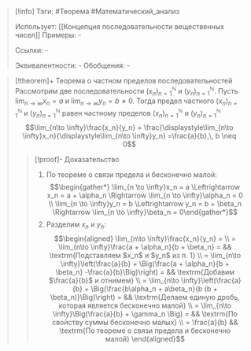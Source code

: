 > [!info]
> Тэги: #Теорема #Математический_анализ   
> 
> Использует: [[Концепция последовательности вещественных чисел]]
> Примеры: *-*
> 
> Ссылки: *-*
> 
> Эквивалентности: *-*
> Обобщения: *-*

> [!theorem]+ Теорема о частном пределов последовательностей
> Рассмотрим две последовательности $(x_n)_{n=1}^{\mathbb N}$ и $(y_n)_{n=1}^{\mathbb N}$. Пусть $\displaystyle\lim_{n\to \infty}x_n = a$ и $\displaystyle\lim_{n\to \infty}y_n = b \neq 0$. Тогда предел частного $(x_n)_{n=1}^{\mathbb N}$ и $(y_n)_{n=1}^{\mathbb N}$ равен частному пределов $(x_n)_{n=1}^{\mathbb N}$ и $(y_n)_{n=1}^{\mathbb N}$
> $$\lim_{n\to \infty}\frac{x_n}{y_n} = \frac{\displaystyle\lim_{n\to \infty}x_n}{\displaystyle\lim_{n\to \infty}y_n} =\frac{a}{b},\, b \neq 0$$
> > [!proof]- Доказательство
> > 1. По теореме о связи предела и бесконечно малой: $$\begin{gather*} \lim_{n \to \infty}x_n = a \Leftrightarrow x_n = a + \alpha_n \Rightarrow \lim_{n \to \infty}\alpha_n = 0 \\ \lim_{n \to \infty}y_n = b \Leftrightarrow y_n = b + \beta_n \Rightarrow \lim_{n \to \infty}\beta_n = 0\end{gather*}$$
> > 2. Разделим $x_n$ и $y_n$: $$\begin{aligned} \lim_{n\to \infty}\frac{x_n}{y_n} = \\ = \lim_{n\to \infty}\frac{a + \alpha_n}{b + \beta_n} = && \textrm{Подставляем $x_n$ и $y_n$ из п. 1} \\ = \lim_{n\to \infty}\left(\frac{a}{b} + \Big(\frac{a + \alpha_n}{b + \beta_n} -\frac{a}{b}\Big)\right) = && \textrm{Добавим $\frac{a}{b}$ и отнимем} \\ = \lim_{n\to \infty}\left(\frac{a}{b} + \Big(\frac{b\alpha_n + a\beta_n}{b (b + \beta_n)}\Big)\right) = && \textrm{Делаем единую дробь, которая является бесконечно малой} \\ = \lim_{n\to \infty}\Big(\frac{a}{b} + \gamma_n \Big) =  && \textrm{По свойству суммы бесконечно малых} \\ = \frac{a}{b}  && \textrm{По теореме о связи предела и бесконечно малой} \end{aligned}$$
